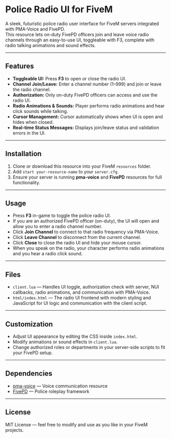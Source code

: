 # Police Radio UI for FiveM

A sleek, futuristic police radio user interface for FiveM servers integrated with PMA-Voice and FivePD.  
This resource lets on-duty FivePD officers join and leave voice radio channels through an easy-to-use UI, toggleable with F3, complete with radio talking animations and sound effects.

---

## Features

- **Toggleable UI:** Press **F3** to open or close the radio UI.  
- **Channel Join/Leave:** Enter a channel number (1–999) and join or leave the radio channel.  
- **Authorization:** Only on-duty FivePD officers can access and use the radio UI.  
- **Radio Animations & Sounds:** Player performs radio animations and hear click sounds while talking.  
- **Cursor Management:** Cursor automatically shows when UI is open and hides when closed.  
- **Real-time Status Messages:** Displays join/leave status and validation errors in the UI.

---

## Installation

1. Clone or download this resource into your FiveM `resources` folder.  
2. Add `start your-resource-name` to your `server.cfg`.  
3. Ensure your server is running **pma-voice** and **FivePD** resources for full functionality.

---

## Usage

- Press **F3** in-game to toggle the police radio UI.  
- If you are an authorized FivePD officer (on-duty), the UI will open and allow you to enter a radio channel number.  
- Click **Join Channel** to connect to that radio frequency via PMA-Voice.  
- Click **Leave Channel** to disconnect from the current channel.  
- Click **Close** to close the radio UI and hide your mouse cursor.  
- When you speak on the radio, your character performs radio animations and you hear a radio click sound.

---

## Files

- `client.lua` — Handles UI toggle, authorization check with server, NUI callbacks, radio animations, and communication with PMA-Voice.  
- `html/index.html` — The radio UI frontend with modern styling and JavaScript for UI logic and communication with the client script.

---

## Customization

- Adjust UI appearance by editing the CSS inside `index.html`.  
- Modify animations or sound effects in `client.lua`.  
- Change authorized roles or departments in your server-side scripts to fit your FivePD setup.

---

## Dependencies

- [pma-voice](https://github.com/ToasterSrv/pma-voice) — Voice communication resource  
- [FivePD](https://github.com/JP0HN/FivePD) — Police roleplay framework  

---

## License

MIT License — feel free to modify and use as you like in your FiveM projects.
